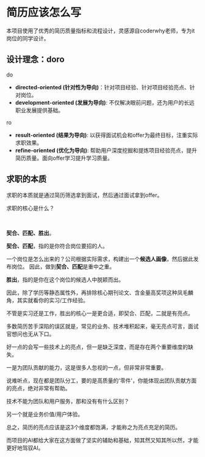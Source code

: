 # 简历应该怎么写

本项目使用了优秀的简历质量指标和流程设计，灵感源自coderwhy老师，专为it岗位的同学设计。

## 设计理念：doro

do

- **directed-oriented (针对性为导向)**：针对项目经验、针对项目经验亮点、针对岗位。
- **development-oriented (发展为导向)**: 不仅解决眼前问题，还为用户的长远职业发展提供基础。
  <br>

ro

- **result-oriented (结果为导向)**: 以获得面试机会和offer为最终目标，注重实际求职效果。
- **refine-oriented (优化为导向)**: 帮助用户深度挖掘和提炼项目经验亮点，提升简历质量。面向offer学习提升学习质量。

## 求职的本质

求职的本质就是通过简历筛选拿到面试，然后通过面试拿到offer。
<br>

求职的核心是什么？

<br>

**契合、匹配、胜出**。
<br>

**契合、匹配**，指的是你符合岗位要招的人。
<br>

一个岗位是怎么出来的？公司根据实际需求，构建出一个**候选人画像**，然后据此发布岗位。
因此，做到**契合、匹配**是重中之重。


**胜出**，指的是你在这个岗位的候选人中脱颖而出。

因此，除了学历等静态属性外，再排除核心期刊论文、含金量高奖项这种凤毛麟角，其实就看你的实习/工作经验。
<br>

不管是实习还是工作，胜出的核心一是更合适，即契合、匹配，二就是有亮点。
<br>

多数简历苦手深陷的误区就是，常见的业务、技术堆积起来，毫无亮点可言，面试官想问也无从下口。
<br>

好一点的会写一些技术上的亮点，但一是缺乏深度，而是存在两个重要维度的缺失。
<br>

一是为团队贡献的能力，这是很多人忽视的一点，但非常非常重要。
<br>

说难听点，现在都是团队分工，要的是高质量的'零件'，你能体现出团队贡献方面的亮点，绝对非常有帮助。
<br>

技术不能为团队和用户服务，那和没有有什么区别？

另一个就是业务价值/用户体验。

总之，简历的亮点应该是这3个维度都饱满，才能称之为亮点充足的简历。

而项目的AI都给大家在这方面做了坚实的辅助和基础，知其然又知其所以然，才能更好地驾驭AI。